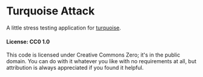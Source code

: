 # Turquoise Attack
A little stress testing application for [turquoise][turquoise].

[turquoise]: https://github.com/gennyble/turquoise

#### License: CC0 1.0
This code is licensed under Creative Commons Zero; it's in the public domain. You can do with it whatever you like with no requirements at all, but attribution is always appreciated if you found it helpful.